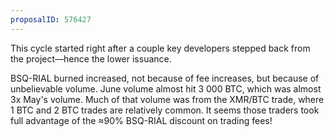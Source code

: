 ```yaml
---
proposalID: 576427
---
```


This cycle started right after a couple key developers stepped back from the project—hence the lower issuance.

BSQ-RIAL burned increased, not because of fee increases, but because of unbelievable volume. June volume almost hit 3 000 BTC, which was almost 3x May's volume. Much of that volume was from the XMR/BTC trade, where 1 BTC and 2 BTC trades are relatively common. It seems those traders took full advantage of the ≈90% BSQ-RIAL discount on trading fees!
